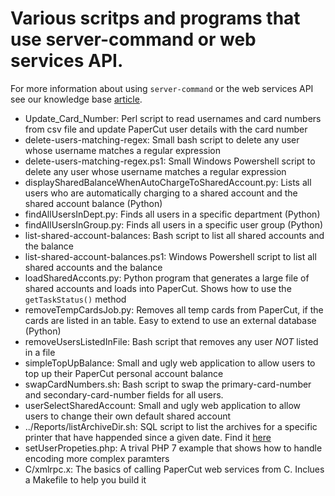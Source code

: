 # Various scritps and programs that use server-command or web services API.

For more information about using `server-command` or the web services API see our
knowledge base [article](https://www.papercut.com/kb/Main/TopTipsForUsingThePublicWebServicesAPI).

* Update_Card_Number: Perl script to read usernames and card numbers from csv file and update PaperCut user details with the card number
* delete-users-matching-regex: Small bash script to delete any user whose username matches a regular expression
* delete-users-matching-regex.ps1: Small Windows Powershell script to delete any user whose username matches a regular expression
* displaySharedBalanceWhenAutoChargeToSharedAccount.py: Lists all users who are automatically charging to a shared account and the shared account balance (Python)
* findAllUsersInDept.py: Finds all users in a specific department (Python)
* findAllUsersInGroup.py: Finds all users in a specific user group (Python)
* list-shared-account-balances: Bash script to list all shared accounts and the balance
* list-shared-account-balances.ps1: Windows Powershell script to list all shared accounts and the balance
* loadSharedAcconts.py: Python program that generates a large file of shared accounts and loads into PaperCut. Shows how to use the `getTaskStatus()` method
* removeTempCardsJob.py: Removes all temp cards from PaperCut, if the cards are listed in an table. Easy to extend to use an external database (Python)
* removeUsersListedInFile: Bash script that removes any user _NOT_ listed in a file
* simpleTopUpBalance: Small and ugly web application to allow users to top up their PaperCut personal account balance
* swapCardNumbers.sh: Bash script to swap the primary-card-number and secondary-card-number fields for all users.
* userSelectSharedAccount: Small and ugly web application to allow users to change their own default shared account
* ../Reports/listArchiveDir.sh: SQL script to list the archives for a specific printer that have happended since a given date. Find it [here](https://github.com/PaperCutSoftware/PaperCutExamples/blob/master/Reports/listArchiveDir.sh)
* setUserPropeties.php: A trival PHP 7 example that shows how to handle encoding more complex paramters
* C/xmlrpc.x: The basics of calling PaperCut web services from C. Inclues a Makefile to help you build it

